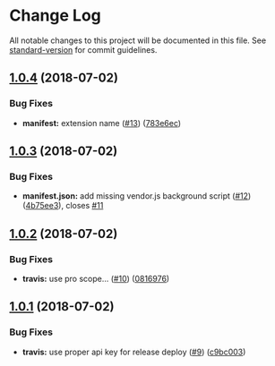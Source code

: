 # Change Log

All notable changes to this project will be documented in this file. See [standard-version](https://github.com/conventional-changelog/standard-version) for commit guidelines.

<a name="1.0.4"></a>
## [1.0.4](https://github.com/Kocal/Alderiate-Live/compare/v1.0.3...v1.0.4) (2018-07-02)


### Bug Fixes

* **manifest:** extension name ([#13](https://github.com/Kocal/Alderiate-Live/issues/13)) ([783e6ec](https://github.com/Kocal/Alderiate-Live/commit/783e6ec))



<a name="1.0.3"></a>
## [1.0.3](https://github.com/Kocal/Alderiate-Live/compare/v1.0.2...v1.0.3) (2018-07-02)


### Bug Fixes

* **manifest.json:** add missing vendor.js background script ([#12](https://github.com/Kocal/Alderiate-Live/issues/12)) ([4b75ee3](https://github.com/Kocal/Alderiate-Live/commit/4b75ee3)), closes [#11](https://github.com/Kocal/Alderiate-Live/issues/11)



<a name="1.0.2"></a>
## [1.0.2](https://github.com/Kocal/Alderiate-Live/compare/v1.0.1...v1.0.2) (2018-07-02)


### Bug Fixes

* **travis:** use pro scope... ([#10](https://github.com/Kocal/Alderiate-Live/issues/10)) ([0816976](https://github.com/Kocal/Alderiate-Live/commit/0816976))



<a name="1.0.1"></a>
## [1.0.1](https://github.com/Kocal/Alderiate-Live/compare/v1.0.0...v1.0.1) (2018-07-02)


### Bug Fixes

* **travis:** use proper api key for release deploy ([#9](https://github.com/Kocal/Alderiate-Live/issues/9)) ([c9bc003](https://github.com/Kocal/Alderiate-Live/commit/c9bc003))

